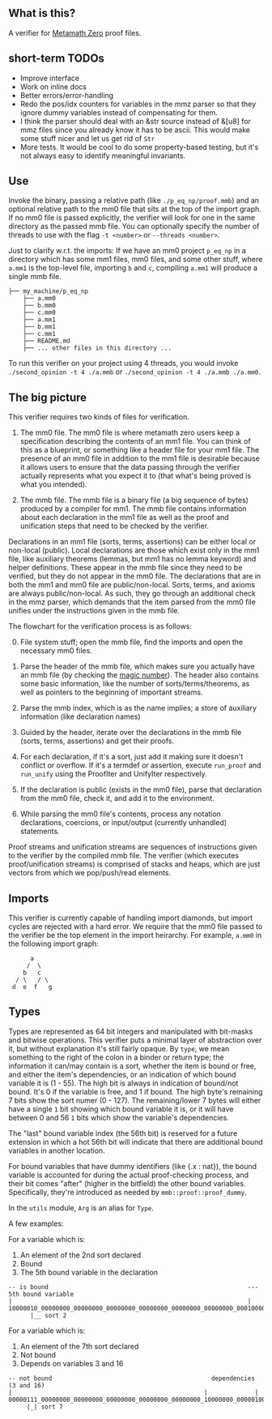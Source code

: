 
## What is this?
A verifier for [Metamath Zero](https://github.com/digama0/mm0) proof files.

## short-term TODOs
- Improve interface
- Work on inline docs
- Better errors/error-handling
- Redo the pos/idx counters for variables in the mmz parser so that they ignore dummy variables instead of compensating for them.
- I think the parser should deal with an &str source instead of &[u8] for mmz files since you already know it has to be ascii. This would make some stuff nicer and let us get rid of `Str`
- More tests. It would be cool to do some property-based testing, but it's not always easy to identify meaningful invariants.


## Use

Invoke the binary, passing a relative path (like `./p_eq_np/proof.mmb`) and an optional relative path to the mm0 file that sits at the top of the import graph. If no mm0 file is passed explicitly, the verifier will look for one in the same directory as the passed mmb file. You can optionally specify the number of threads to use with the flag `-t <number>` or `--threads <number>`.

Just to clarify w.r.t. the imports:
If we have an mm0 project `p_eq_np` in a directory which has some mm1 files, mm0 files, and some other stuff, where `a.mm1` is the top-level file, importing `b` and `c`, compiling `a.mm1` will produce a single mmb file.
```
├── my_machine/p_eq_np
    ├── a.mm0
    ├── b.mm0
    ├── c.mm0
    ├── a.mm1
    ├── b.mm1
    ├── c.mm1
    ├── README.md
    ├── ... other files in this directory ...
```

To run this verifier on your project using 4 threads, you would invoke
`./second_opinion -t 4 ./a.mmb` or `./second_opinion -t 4 ./a.mmb ./a.mm0`.

## The big picture

This verifier requires two kinds of files for verification. 
1. The mm0 file.
The mm0 file is where metamath zero users keep a specification describing the contents of an mm1 file. You can think of this as a blueprint, or something like a header file for your mm1 file. The presence of an mm0 file in addition to the mm1 file is desirable because it allows users to ensure that the data passing through the verifier actually represents what you expect it to (that what's being proved is what you intended).

1. The mmb file.
The mmb file is a binary file (a big sequence of bytes) produced by a compiler for mm1. The mmb file contains information about each declaration in the mm1 file as well as the proof and unification steps that need to be checked by the verifier.

Declarations in an mm1 file (sorts, terms, assertions) can be either local or non-local (public). Local declarations are those which exist only in the mm1 file, like auxiliary theorems (lemmas, but mm1 has no lemma keyword) and helper definitions. These appear in the mmb file since they need to be verified, but they do not appear in the mm0 file. The declarations that are in both the mm1 and mm0 file are public/non-local. Sorts, terms, and axioms are always public/non-local. As such, they go through an additional check in the mmz parser, which demands that the item parsed from the mm0 file unifies under the instructions given in the mmb file.

The flowchart for the verification process is as follows:

0. File system stuff; open the mmb file, find the imports and open the necessary mm0 files.

1. Parse the header of the mmb file, which makes sure you actually have an mmb file (by checking the [magic number](https://en.wikipedia.org/wiki/File_format#Magic_number)). The header also contains some basic information, like the number of sorts/terms/theorems, as well as pointers to the beginning of important streams. 

2. Parse the mmb index, which is as the name implies; a store of auxiliary information (like declaration names)

3. Guided by the header, iterate over the declarations in the mmb file (sorts, terms, assertions) and get their proofs.

4. For each declaration, if it's a sort, just add it making sure it doesn't conflict or overflow. If it's a termdef or assertion, execute `run_proof` and `run_unify` using the ProofIter and UnifyIter respectively.

5. If the declaration is public (exists in the mm0 file), parse that declaration from the mm0 file, check it, and add it to the environment.

6. While parsing the mm0 file's contents, process any notation declarations, coercions, or input/output (currently unhandled) statements.

Proof streams and unification streams are sequences of instructions given to the verifier by the compiled mmb file. 
The verifier (which executes proof/unification streams) is comprised of stacks and heaps, which are just vectors from which we pop/push/read elements.

## Imports
This verifier is currently capable of handling import diamonds, but import cycles are rejected with a hard error. We require that the mm0 file passed to the verifier be the top element in the import heirarchy. For example, `a.mm0` in the following import graph:
```
      a
     /  \
    b   c
  / \   / \
 d  e  f   g
```


## Types
Types are represented as 64 bit integers and manipulated with bit-masks and bitwise operations. This verifier puts a minimal layer of abstraction over it, but without explanation it's still fairly opaque. By `type`, we mean something to the right of the colon in a binder or return type; the information it can/may contain is a sort, whether the item is bound or free, and either the item's dependencies, or an indication of which bound variable it is (1 - 55). The high bit is always in indication of bound/not bound. It's 0 if the variable is free, and 1 if bound. The high byte's remaining 7 bits show the sort numer (0 - 127). The remaining/lower 7 bytes will either have a single `1` bit showing which bound variable it is, or it will have between 0 and 56 `1` bits which show the variable's dependencies.

The "last" bound variable index (the 56th bit) is reserved for a future extension in which a hot 56th bit will indicate that there are additional bound variables in another location. 

For bound variables that have dummy identifiers (like {.x : nat}), the bound variable is accounted for during the actual proof-checking process, and their bit comes "after" (higher in the bitfield) the other bound variables. Specifically, they're introduced as needed by `mmb::proof::proof_dummy`.

In the `utils` module, `Arg` is an alias for `Type`.

A few examples:

For a variable which is:
1. An element of the 2nd sort declared
2. Bound
3. The 5th bound variable in the declaration

```
-- is bound                                                       --- 5th bound variable
|                                                                 |
10000010_00000000_00000000_00000000_00000000_00000000_00000000_00010000
      |__ sort 2
```


For a variable which is:
1. An element of the 7th sort declared
2. Not bound
3. Depends on variables 3 and 16

```
-- not bound                                            dependencies (3 and 16)
|                                                     |             |
00000111_00000000_00000000_00000000_00000000_00000000_10000000_00000100
     |_| sort 7

```

